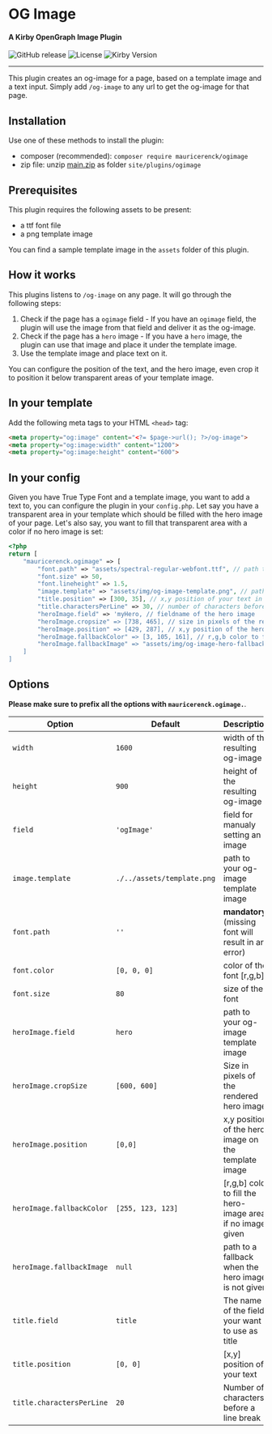 # OG Image

#### A Kirby OpenGraph Image Plugin

![GitHub release](https://img.shields.io/github/release/mauricerenck/og-image.svg?maxAge=1800) ![License](https://img.shields.io/github/license/mashape/apistatus.svg) ![Kirby Version](https://img.shields.io/badge/Kirby-4%2B-black.svg)

---

This plugin creates an og-image for a page, based on a template image and a text input. Simply add `/og-image` to any url to get the og-image for that page.

## Installation

Use one of these methods to install the plugin:

-   composer (recommended): `composer require mauricerenck/ogimage`
-   zip file: unzip [main.zip](https://github.com/mauricerenck/ogimage/releases/latest) as folder `site/plugins/ogimage`

## Prerequisites

This plugin requires the following assets to be present:

-  a ttf font file
-  a png template image

You can find a sample template image in the `assets` folder of this plugin.

## How it works

This plugins listens to `/og-image` on any page. It will go through the following steps:

1.  Check if the page has a `ogimage` field - If you have an `ogimage` field, the plugin will use the image from that field and deliver it as the og-image.
2.  Check if the page has a `hero` image - If you have a `hero` image, the plugin can use that image and place it under the template image.
3.  Use the template image and place text on it.

You can configure the position of the text, and the hero image, even crop it to position it below transparent areas of your template image.

## In your template

Add the following meta tags to your HTML `<head>` tag:

```html
<meta property="og:image" content="<?= $page->url(); ?>/og-image">
<meta property="og:image:width" content="1200">
<meta property="og:image:height" content="600">
```

## In your config

Given you have True Type Font and a template image, you want to add a text to, you can configure the plugin in your `config.php`. Let say you have a transparent area in your template which should be filled with the hero image of your page. Let's also say, you want to fill that transparent area with a color if no hero image is set:

```php
<?php
return [
    "mauricerenck.ogimage" => [
        "font.path" => "assets/spectral-regular-webfont.ttf", // path to your ttf font relative from your document root
        "font.size" => 50,
        "font.lineheight" => 1.5,
        "image.template" => "assets/img/og-image-template.png", // path to your template image relative from your document root
        "title.position" => [300, 35], // x,y position of your text in pixel
        "title.charactersPerLine" => 30, // number of characters before a line break
        "heroImage.field" => 'myHero, // fieldname of the hero image
        "heroImage.cropsize" => [738, 465], // size in pixels of the rendered hero image
        "heroImage.position" => [429, 287], // x,y position of the hero image on the template image
        "heroImage.fallbackColor" => [3, 105, 161], // r,g,b color to fill the hero-image area if no image given
        "heroImage.fallbackImage" => "assets/img/og-image-hero-fallback.png", // OR path to a fallback when the hero image is not given
    ]
]
```

## Options

**Please make sure to prefix all the options with `mauricerenck.ogimage.`**.

| Option                            | Default  | Description                                                                                      |
| --------------------------------- | -------- | ------------------------------------------------------------------------------------------------ |
| `width` | `1600` | width of the resulting og-image |
| `height` | `900` | height of the resulting og-image |
| `field` | `'ogImage'` | field for manualy setting an image |
| `image.template` | `./../assets/template.png` | path to your og-image template image |
| `font.path` | `''` | **mandatory** (missing font will result in an error) |
| `font.color` | `[0, 0, 0]` | color of the font [r,g,b] |
| `font.size` | `80` | size of the font |
| `heroImage.field` | `hero` | path to your og-image template image |
| `heroImage.cropSize` | `[600, 600]` | Size in pixels of the rendered hero image |
| `heroImage.position` | `[0,0]` | x,y position of the hero image on the template image |
| `heroImage.fallbackColor` | `[255, 123, 123]` | [r,g,b] color to fill the hero-image area if no image given |
| `heroImage.fallbackImage` | `null` | path to a fallback when the hero image is not given  |
| `title.field` | `title` | The name of the field your want to use as title |
| `title.position` | `[0, 0]` | [x,y] position of your text |
| `title.charactersPerLine` | `20` | Number of characters before a line break |
